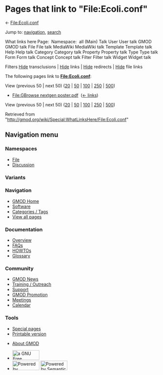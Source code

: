 <div id="mw-page-base" class="noprint">

</div>

<div id="mw-head-base" class="noprint">

</div>

<div id="content" class="mw-body" role="main">

<span id="top"></span>

<div id="mw-js-message" style="display:none;">

</div>



# <span dir="auto">Pages that link to "File:Ecoli.conf"</span>

<div id="bodyContent">

<div id="contentSub">

← [File:Ecoli.conf](/wiki/File:Ecoli.conf "File:Ecoli.conf")

</div>

<div id="jump-to-nav" class="mw-jump">

Jump to: [navigation](#mw-navigation), [search](#p-search)

</div>

<div id="mw-content-text">

What links here Page:  Namespace:  all (Main) Talk User User talk GMOD
GMOD talk File File talk MediaWiki MediaWiki talk Template Template talk
Help Help talk Category Category talk Property Property talk Type Type
talk Form Form talk Concept Concept talk Filter Filter talk Widget
Widget talk

Filters
[Hide](/mediawiki/index.php?title=Special:WhatLinksHere/File:Ecoli.conf&hidetrans=1 "Special:WhatLinksHere/File:Ecoli.conf")
transclusions \|
[Hide](/mediawiki/index.php?title=Special:WhatLinksHere/File:Ecoli.conf&hidelinks=1 "Special:WhatLinksHere/File:Ecoli.conf")
links \|
[Hide](/mediawiki/index.php?title=Special:WhatLinksHere/File:Ecoli.conf&hideredirs=1 "Special:WhatLinksHere/File:Ecoli.conf")
redirects \|
[Hide](/mediawiki/index.php?title=Special:WhatLinksHere/File:Ecoli.conf&hideimages=1 "Special:WhatLinksHere/File:Ecoli.conf")
file links

The following pages link to
**[File:Ecoli.conf](/wiki/File:Ecoli.conf "File:Ecoli.conf")**:

View (previous 50 \| next 50)
([20](/mediawiki/index.php?title=Special:WhatLinksHere/File:Ecoli.conf&limit=20 "Special:WhatLinksHere/File:Ecoli.conf")
\|
[50](/mediawiki/index.php?title=Special:WhatLinksHere/File:Ecoli.conf&limit=50 "Special:WhatLinksHere/File:Ecoli.conf")
\|
[100](/mediawiki/index.php?title=Special:WhatLinksHere/File:Ecoli.conf&limit=100 "Special:WhatLinksHere/File:Ecoli.conf")
\|
[250](/mediawiki/index.php?title=Special:WhatLinksHere/File:Ecoli.conf&limit=250 "Special:WhatLinksHere/File:Ecoli.conf")
\|
[500](/mediawiki/index.php?title=Special:WhatLinksHere/File:Ecoli.conf&limit=500 "Special:WhatLinksHere/File:Ecoli.conf"))

- [File:GBrowse nextgen
  poster.pdf](/wiki/File:GBrowse_nextgen_poster.pdf "File:GBrowse nextgen poster.pdf")
  ‎ <span class="mw-whatlinkshere-tools">([←
  links](/mediawiki/index.php?title=Special:WhatLinksHere&target=File%3AGBrowse+nextgen+poster.pdf "Special:WhatLinksHere"))</span>

View (previous 50 \| next 50)
([20](/mediawiki/index.php?title=Special:WhatLinksHere/File:Ecoli.conf&limit=20 "Special:WhatLinksHere/File:Ecoli.conf")
\|
[50](/mediawiki/index.php?title=Special:WhatLinksHere/File:Ecoli.conf&limit=50 "Special:WhatLinksHere/File:Ecoli.conf")
\|
[100](/mediawiki/index.php?title=Special:WhatLinksHere/File:Ecoli.conf&limit=100 "Special:WhatLinksHere/File:Ecoli.conf")
\|
[250](/mediawiki/index.php?title=Special:WhatLinksHere/File:Ecoli.conf&limit=250 "Special:WhatLinksHere/File:Ecoli.conf")
\|
[500](/mediawiki/index.php?title=Special:WhatLinksHere/File:Ecoli.conf&limit=500 "Special:WhatLinksHere/File:Ecoli.conf"))

</div>

<div class="printfooter">

Retrieved from
"<http://gmod.org/wiki/Special:WhatLinksHere/File:Ecoli.conf>"

</div>

<div id="catlinks" class="catlinks catlinks-allhidden">

</div>

<div class="visualClear">

</div>

</div>

</div>

<div id="mw-navigation">

## Navigation menu

<div id="mw-head">



<div id="left-navigation">

<div id="p-namespaces" class="vectorTabs" role="navigation"
aria-labelledby="p-namespaces-label">

### Namespaces

- <span id="ca-nstab-image"><a href="/wiki/File:Ecoli.conf" accesskey="c"
  title="View the file page [c]">File</a></span>
- <span id="ca-talk"><a
  href="/mediawiki/index.php?title=File_talk:Ecoli.conf&amp;action=edit&amp;redlink=1"
  accesskey="t"
  title="Discussion about the content page [t]">Discussion</a></span>

</div>

<div id="p-variants" class="vectorMenu emptyPortlet" role="navigation"
aria-labelledby="p-variants-label">

### 

### Variants[](#)

<div class="menu">

</div>

</div>

</div>

<div id="right-navigation">





</div>



</div>

</div>

</div>

<div id="mw-panel">

<div id="p-logo" role="banner">

<a href="/wiki/Main_Page"
style="background-image: url(http://gmod.org/images/GMOD-cogs.png);"
title="Visit the main page"></a>

</div>

<div id="p-Navigation" class="portal" role="navigation"
aria-labelledby="p-Navigation-label">

### Navigation

<div class="body">

- <span id="n-GMOD-Home">[GMOD Home](/wiki/Main_Page)</span>
- <span id="n-Software">[Software](/wiki/GMOD_Components)</span>
- <span id="n-Categories-.2F-Tags">[Categories /
  Tags](/wiki/Categories)</span>
- <span id="n-View-all-pages">[View all
  pages](/wiki/Special:AllPages)</span>

</div>

</div>

<div id="p-Documentation" class="portal" role="navigation"
aria-labelledby="p-Documentation-label">

### Documentation

<div class="body">

- <span id="n-Overview">[Overview](/wiki/Overview)</span>
- <span id="n-FAQs">[FAQs](/wiki/Category:FAQ)</span>
- <span id="n-HOWTOs">[HOWTOs](/wiki/Category:HOWTO)</span>
- <span id="n-Glossary">[Glossary](/wiki/Glossary)</span>

</div>

</div>

<div id="p-Community" class="portal" role="navigation"
aria-labelledby="p-Community-label">

### Community

<div class="body">

- <span id="n-GMOD-News">[GMOD News](/wiki/GMOD_News)</span>
- <span id="n-Training-.2F-Outreach">[Training /
  Outreach](/wiki/Training_and_Outreach)</span>
- <span id="n-Support">[Support](/wiki/Support)</span>
- <span id="n-GMOD-Promotion">[GMOD
  Promotion](/wiki/GMOD_Promotion)</span>
- <span id="n-Meetings">[Meetings](/wiki/Meetings)</span>
- <span id="n-Calendar">[Calendar](/wiki/Calendar)</span>

</div>

</div>

<div id="p-tb" class="portal" role="navigation"
aria-labelledby="p-tb-label">

### Tools

<div class="body">

- <span id="t-specialpages"><a href="/wiki/Special:SpecialPages" accesskey="q"
  title="A list of all special pages [q]">Special pages</a></span>
- <span id="t-print"><a
  href="/mediawiki/index.php?title=Special:WhatLinksHere/File:Ecoli.conf&amp;printable=yes"
  rel="alternate" accesskey="p"
  title="Printable version of this page [p]">Printable version</a></span>

</div>

</div>

</div>

</div>

<div id="footer" role="contentinfo">

- <span id="footer-places-about">[About
  GMOD](/wiki/GMOD:About "GMOD:About")</span>

<!-- -->

- <span id="footer-copyrightico">[<img src="http://www.gnu.org/graphics/gfdl-logo-small.png" width="88"
  height="31" alt="a GNU Free Documentation License" />](http://www.gnu.org/licenses/fdl-1.3.html)</span>
- <span id="footer-poweredbyico">[<img src="/mediawiki/skins/common/images/poweredby_mediawiki_88x31.png"
  width="88" height="31" alt="Powered by MediaWiki" />](//www.mediawiki.org/)
  [<img
  src="/mediawiki/extensions/SemanticMediaWiki/includes/../resources/images/smw_button.png"
  width="88" height="31" alt="Powered by Semantic MediaWiki" />](https://www.semantic-mediawiki.org/wiki/Semantic_MediaWiki)</span>

<div style="clear:both">

</div>

</div>
